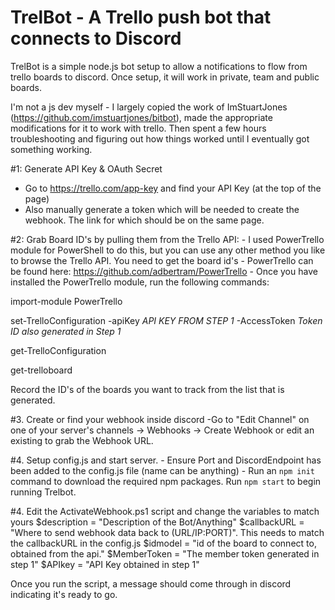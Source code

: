 # TrelBot - A Trello push bot that connects to Discord

TrelBot is a simple node.js bot  setup to allow a notifications to flow from trello boards to discord.
Once setup, it will work in private, team and public boards.

I'm not a js dev myself - I largely copied the work of ImStuartJones (https://github.com/imstuartjones/bitbot), made the appropriate modifications for it to work with trello.
Then spent a few hours troubleshooting and figuring out how things worked until I eventually got something working.

#1: Generate API Key & OAuth Secret
 - Go to https://trello.com/app-key and find your API Key (at the top of the page)
 - Also manually generate a token which will be needed to create the webhook. The link for which should be on the same page.

#2: Grab Board ID's by pulling them from the Trello API:
    -   I used PowerTrello module for PowerShell to do this, but you can use any other method you like to browse the Trello API. You need to get the board id's
    -   PowerTrello can be found here: https://github.com/adbertram/PowerTrello
    -   Once you have installed the PowerTrello module, run the following commands:

import-module PowerTrello

set-TrelloConfiguration -apiKey *API KEY FROM STEP 1* -AccessToken *Token ID also generated in Step 1*

get-TrelloConfiguration

get-trelloboard

Record the ID's of the boards you want to track from the list that is generated.

#3. Create or find your webhook inside discord 
    -Go to "Edit Channel" on one of your server's channels
    -> Webhooks -> Create Webhook or edit an existing to grab the Webhook URL.

#4. Setup config.js and start server.
    - Ensure Port and DiscordEndpoint has been added to the config.js file (name can be anything)
    - Run an `npm init` command to download the required npm packages. Run `npm start` to begin running Trelbot.

#4. Edit the ActivateWebhook.ps1 script and change the variables to match yours
    $description = "Description of the Bot/Anything"
    $callbackURL = "Where to send webhook data back to (URL/IP:PORT)". This needs to match the callbackURL in the config.js
    $idmodel = "id of the board to connect to, obtained from the api."
    $MemberToken = "The member token generated in step 1"
    $APIkey = "API Key obtained in step 1"

Once you run the script, a message should come through in discord indicating it's ready to go.
